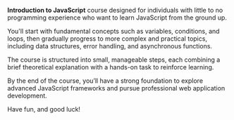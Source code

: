 **Introduction to JavaScript** course designed for individuals with little to no programming experience
who want to learn JavaScript from the ground up.

You'll start with fundamental concepts such as variables, conditions, and loops, 
then gradually progress to more complex and practical topics, including data structures, 
error handling, and asynchronous functions. 

The course is structured into small, manageable steps, each combining 
a brief theoretical explanation with a hands-on task to reinforce learning.

By the end of the course, you’ll have a strong foundation to explore advanced JavaScript frameworks and pursue professional web application development.

Have fun, and good luck!
